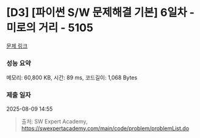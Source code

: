 # [D3] [파이썬 S/W 문제해결 기본] 6일차 - 미로의 거리 - 5105 

[문제 링크](https://swexpertacademy.com/main/code/problem/problemDetail.do?contestProbId=AWTVoHTab5gDFAVT) 

### 성능 요약

메모리: 60,800 KB, 시간: 89 ms, 코드길이: 1,068 Bytes

### 제출 일자

2025-08-09 14:55



> 출처: SW Expert Academy, https://swexpertacademy.com/main/code/problem/problemList.do